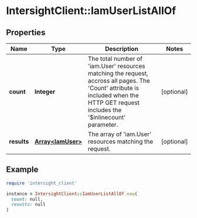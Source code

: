# IntersightClient::IamUserListAllOf

## Properties

| Name | Type | Description | Notes |
| ---- | ---- | ----------- | ----- |
| **count** | **Integer** | The total number of &#39;iam.User&#39; resources matching the request, accross all pages. The &#39;Count&#39; attribute is included when the HTTP GET request includes the &#39;$inlinecount&#39; parameter. | [optional] |
| **results** | [**Array&lt;IamUser&gt;**](IamUser.md) | The array of &#39;iam.User&#39; resources matching the request. | [optional] |

## Example

```ruby
require 'intersight_client'

instance = IntersightClient::IamUserListAllOf.new(
  count: null,
  results: null
)
```

